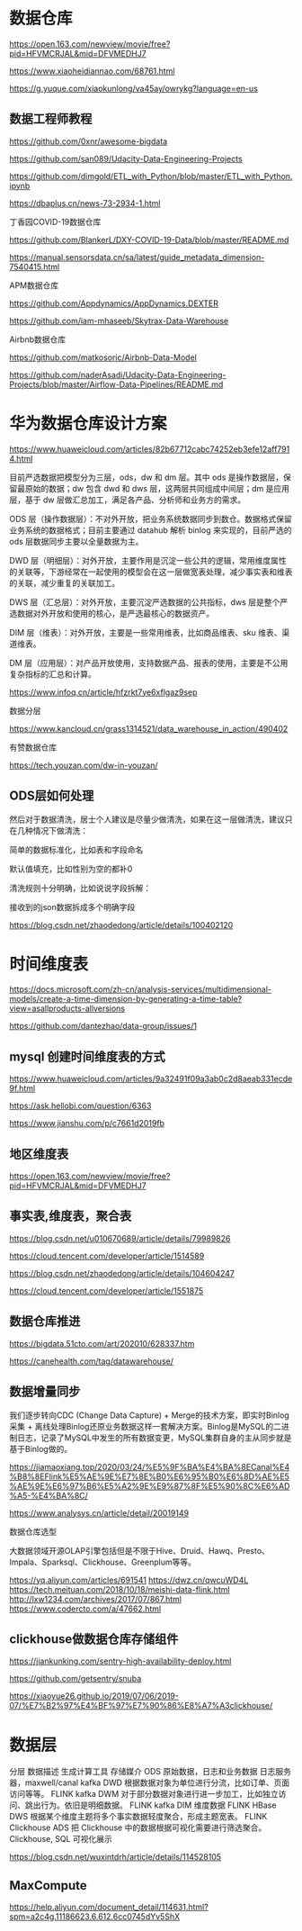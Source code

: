 # 数据仓库


https://open.163.com/newview/movie/free?pid=HFVMCRJAL&mid=DFVMEDHJ7

https://www.xiaoheidiannao.com/68761.html

https://g.yuque.com/xiaokunlong/va45ay/owrykg?language=en-us

## 数据工程师教程

https://github.com/0xnr/awesome-bigdata


https://github.com/san089/Udacity-Data-Engineering-Projects


https://github.com/dimgold/ETL_with_Python/blob/master/ETL_with_Python.ipynb

https://dbaplus.cn/news-73-2934-1.html


丁香园COVID-19数据仓库

https://github.com/BlankerL/DXY-COVID-19-Data/blob/master/README.md


https://manual.sensorsdata.cn/sa/latest/guide_metadata_dimension-7540415.html

APM数据仓库

https://github.com/Appdynamics/AppDynamics.DEXTER


https://github.com/iam-mhaseeb/Skytrax-Data-Warehouse

Airbnb数据仓库

https://github.com/matkosoric/Airbnb-Data-Model

https://github.com/naderAsadi/Udacity-Data-Engineering-Projects/blob/master/Airflow-Data-Pipelines/README.md

# 华为数据仓库设计方案

https://www.huaweicloud.com/articles/82b67712cabc74252eb3efe12aff7914.html


目前严选数据把模型分为三层，ods，dw 和 dm 层。其中 ods 是操作数据层，保留最原始的数据；dw 包含 dwd 和 dws 层，这两层共同组成中间层；dm 是应用层，基于 dw 层做汇总加工，满足各产品、分析师和业务方的需求。


ODS 层（操作数据层）：不对外开放，把业务系统数据同步到数仓。数据格式保留业务系统的数据格式；目前主要通过 datahub 解析 binlog 来实现的，目前严选的 ods 层数据同步主要以全量数据为主。

DWD 层（明细层）：对外开放，主要作用是沉淀一些公共的逻辑，常用维度属性的关联等，下游经常在一起使用的模型会在这一层做宽表处理，减少事实表和维表的关联，减少重复的关联加工。

DWS 层（汇总层）：对外开放，主要沉淀严选数据的公共指标，dws 层是整个严选数据对外开放和使用的核心，是严选最核心的数据资产。

DIM 层（维表）：对外开放，主要是一些常用维表，比如商品维表、sku 维表、渠道维表。

DM 层（应用层）：对产品开放使用，支持数据产品、报表的使用，主要是不公用复杂指标的汇总和计算。


https://www.infoq.cn/article/hfzrkt7ye6xflgaz9sep


数据分层

https://www.kancloud.cn/grass1314521/data_warehouse_in_action/490402

有赞数据仓库

https://tech.youzan.com/dw-in-youzan/


## ODS层如何处理

然后对于数据清洗，居士个人建议是尽量少做清洗，如果在这一层做清洗，建议只在几种情况下做清洗：

简单的数据标准化，比如表和字段命名

默认值填充，比如性别为空的都补0

清洗规则十分明确，比如说说字段拆解：

接收到的json数据拆成多个明确字段

https://blog.csdn.net/zhaodedong/article/details/100402120


# 时间维度表

https://docs.microsoft.com/zh-cn/analysis-services/multidimensional-models/create-a-time-dimension-by-generating-a-time-table?view=asallproducts-allversions

https://github.com/dantezhao/data-group/issues/1

## mysql 创建时间维度表的方式

https://www.huaweicloud.com/articles/9a32491f09a3ab0c2d8aeab331ecde9f.html

https://ask.hellobi.com/question/6363

https://www.jianshu.com/p/c7661d2019fb

## 地区维度表

https://open.163.com/newview/movie/free?pid=HFVMCRJAL&mid=DFVMEDHJ7

## 事实表,维度表，聚合表

https://blog.csdn.net/u010670689/article/details/79989826

https://cloud.tencent.com/developer/article/1514589


https://blog.csdn.net/zhaodedong/article/details/104604247


https://cloud.tencent.com/developer/article/1551875


## 数据仓库推进

https://bigdata.51cto.com/art/202010/628337.htm

https://canehealth.com/tag/datawarehouse/


## 数据增量同步

我们逐步转向CDC (Change Data Capture) + Merge的技术方案，即实时Binlog采集 + 离线处理Binlog还原业务数据这样一套解决方案。Binlog是MySQL的二进制日志，记录了MySQL中发生的所有数据变更，MySQL集群自身的主从同步就是基于Binlog做的。

https://jiamaoxiang.top/2020/03/24/%E5%9F%BA%E4%BA%8ECanal%E4%B8%8EFlink%E5%AE%9E%E7%8E%B0%E6%95%B0%E6%8D%AE%E5%AE%9E%E6%97%B6%E5%A2%9E%E9%87%8F%E5%90%8C%E6%AD%A5-%E4%BA%8C/

https://www.analysys.cn/article/detail/20019149

数据仓库选型

大数据领域开源OLAP引擎包括但是不限于Hive、Druid、Hawq、Presto、Impala、Sparksql、Clickhouse、Greenplum等等。

https://yq.aliyun.com/articles/691541 
https://dwz.cn/qwcuWD4L https://tech.meituan.com/2018/10/18/meishi-data-flink.html http://lxw1234.com/archives/2017/07/867.html 
https://www.codercto.com/a/47662.html

## clickhouse做数据仓库存储组件

https://jiankunking.com/sentry-high-availability-deploy.html

https://github.com/getsentry/snuba

https://xiaoyue26.github.io/2019/07/06/2019-07/%E7%B2%97%E4%BF%97%E7%90%86%E8%A7%A3clickhouse/



# 数据层
分层	数据描述	生成计算工具	存储媒介
ODS	原始数据，日志和业务数据	日志服务器，maxwell/canal	kafka
DWD	根据数据对象为单位进行分流，比如订单、页面访问等等。	FLINK	kafka
DWM	对于部分数据对象进行进一步加工，比如独立访问、跳出行为。依旧是明细数据。	FLINK	kafka
DIM	维度数据	FLINK	HBase
DWS	根据某个维度主题将多个事实数据轻度聚合，形成主题宽表。	FLINK	Clickhouse
ADS	把 Clickhouse 中的数据根据可视化需要进行筛选聚合。	Clickhouse, SQL	可视化展示


https://blog.csdn.net/wuxintdrh/article/details/114528105

## MaxCompute

https://help.aliyun.com/document_detail/114631.html?spm=a2c4g.11186623.6.612.6cc0745dYv5ShX

